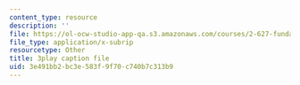 ```yaml
---
content_type: resource
description: ''
file: https://ol-ocw-studio-app-qa.s3.amazonaws.com/courses/2-627-fundamentals-of-photovoltaics-fall-2013/3e491bb2bc3e583f9f70c740b7c313b9_n25tsUQb3vo.vtt
file_type: application/x-subrip
resourcetype: Other
title: 3play caption file
uid: 3e491bb2-bc3e-583f-9f70-c740b7c313b9
---
```

